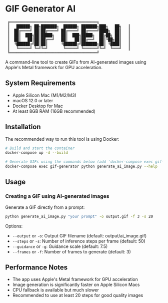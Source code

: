 # GIF Generator AI

```
 ╔═══════════════════════════════════════╗
 ║   ██████╗ ██╗███████╗  ██████╗ ███████╗███╗   ██╗   ║
 ║  ██╔════╝ ██║██╔════╝ ██╔════╝ ██╔════╝████╗  ██║   ║
 ║  ██║  ███╗██║█████╗   ██║  ███╗█████╗  ██╔██╗ ██║   ║
 ║  ██║   ██║██║██╔══╝   ██║   ██║██╔══╝  ██║╚██╗██║   ║
 ║  ╚██████╔╝██║██║      ╚██████╔╝███████╗██║ ╚████║   ║
 ║   ╚═════╝ ╚═╝╚═╝       ╚═════╝ ╚══════╝╚═╝  ╚═══╝   ║
 ╚═══════════════════════════════════════╝
```

A command-line tool to create GIFs from AI-generated images using Apple's Metal framework for GPU acceleration.

## System Requirements

- Apple Silicon Mac (M1/M2/M3)
- macOS 12.0 or later
- Docker Desktop for Mac
- At least 8GB RAM (16GB recommended)

## Installation

The recommended way to run this tool is using Docker:

```bash
# Build and start the container
docker-compose up -d --build

# Generate GIFs using the commands below (add 'docker-compose exec gif-generator' before each command)
docker-compose exec gif-generator python generate_ai_image.py --help
```

## Usage

### Creating a GIF using AI-generated images

Generate a GIF directly from a prompt:
```bash
python generate_ai_image.py "your prompt" -o output.gif -f 3 -s 20
```

Options:
- `--output` or `-o`: Output GIF filename (default: output/ai_image.gif)
- `--steps` or `-s`: Number of inference steps per frame (default: 50)
- `--guidance` or `-g`: Guidance scale (default: 7.5)
- `--frames` or `-f`: Number of frames to generate (default: 3)

## Performance Notes

- The app uses Apple's Metal framework for GPU acceleration
- Image generation is significantly faster on Apple Silicon Macs
- CPU fallback is available but much slower
- Recommended to use at least 20 steps for good quality images 